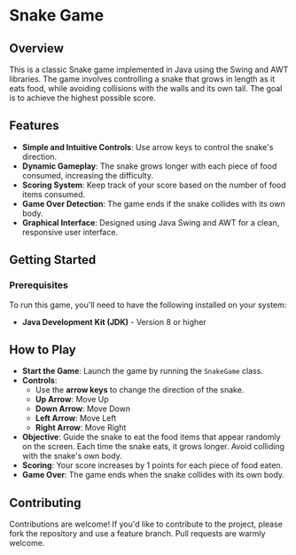 # Snake Game

## Overview

This is a classic Snake game implemented in Java using the Swing and AWT libraries. The game involves controlling a snake that grows in length as it eats food, while avoiding collisions with the walls and its own tail. The goal is to achieve the highest possible score.

## Features

- **Simple and Intuitive Controls**: Use arrow keys to control the snake's direction.
- **Dynamic Gameplay**: The snake grows longer with each piece of food consumed, increasing the difficulty.
- **Scoring System**: Keep track of your score based on the number of food items consumed.
- **Game Over Detection**: The game ends if the snake collides with its own body.
- **Graphical Interface**: Designed using Java Swing and AWT for a clean, responsive user interface.

## Getting Started

### Prerequisites

To run this game, you'll need to have the following installed on your system:

- **Java Development Kit (JDK)** - Version 8 or higher


## How to Play

- **Start the Game**: Launch the game by running the `SnakeGame` class.
- **Controls**:
  - Use the **arrow keys** to change the direction of the snake.
  - **Up Arrow**: Move Up
  - **Down Arrow**: Move Down
  - **Left Arrow**: Move Left
  - **Right Arrow**: Move Right
- **Objective**: Guide the snake to eat the food items that appear randomly on the screen. Each time the snake eats, it grows longer. Avoid colliding with the snake's own body.
- **Scoring**: Your score increases by 1 points for each piece of food eaten.
- **Game Over**: The game ends when the snake collides with its own body.

## Contributing

Contributions are welcome! If you'd like to contribute to the project, please fork the repository and use a feature branch. Pull requests are warmly welcome.
